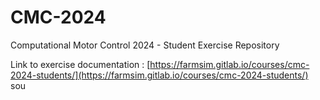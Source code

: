 # CMC-2024

Computational Motor Control 2024 - Student Exercise Repository

Link to exercise documentation : [https://farmsim.gitlab.io/courses/cmc-2024-students/](https://farmsim.gitlab.io/courses/cmc-2024-students/)
sou